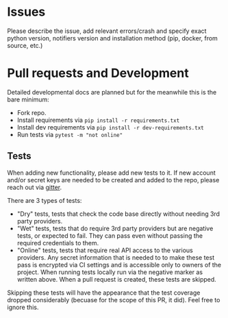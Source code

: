 # Issues

Please describe the issue, add relevant errors/crash and specify exact python version, notifiers version and installation method (pip, docker, from source, etc.)

# Pull requests and Development

Detailed developmental docs are planned but for the meanwhile this is the bare minimum:

- Fork repo.
- Install requirements via `pip install -r requirements.txt`
- Install dev requirements via  `pip install -r dev-requirements.txt`
- Run tests via `pytest -m "not online"`

## Tests

When adding new functionality, please add new tests to it. If new account and/or secret keys are needed to be created and added to the repo, please reach out via [gitter](https://gitter.im/notifiers/notifiers).

There are 3 types of tests:

- "Dry" tests, tests that check the code base directly without needing 3rd party providers.
- "Wet" tests, tests that do require 3rd party providers but are negative tests, or expected to fail. They can pass even without passing the required credentials to them.
- "Online" tests, tests that require real API access to the various providers. Any secret information that is needed to to make these test pass is encrypted via CI settings and is accessible only to owners of the project. When running tests locally run via the negative marker as written above. When a pull request is created, these tests are skipped. 

Skipping these tests will have the appearance that the test coverage dropped considerably (becuase for the scope of this PR, it did). Feel free to ignore this.